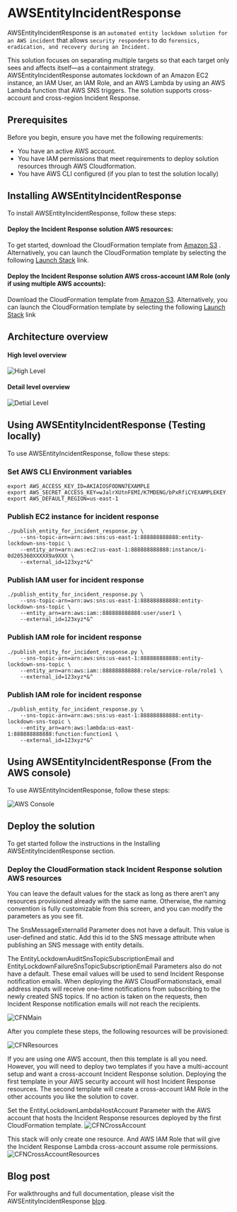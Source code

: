 # AWSEntityIncidentResponse 

AWSEntityIncidentResponse is an `automated entity lockdown solution for an AWS incident` that allows `security responders` to do `forensics, eradication, and recovery during an Incident.`


This solution focuses on separating multiple targets so that each target only sees and affects itself—as a containment strategy.
AWSEntityIncidentResponse automates lockdown of an Amazon EC2 instance, an IAM User, an IAM Role, and an AWS Lambda by using an AWS Lambda function that AWS SNS triggers.
The solution supports cross-account and cross-region Incident Response. 

## Prerequisites

Before you begin, ensure you have met the following requirements:

* You have an active AWS account.
* You have IAM permissions that meet requirements to deploy solution resources through AWS Cloudformation.  
* You have AWS CLI configured (if you plan to test the solution locally)




## Installing AWSEntityIncidentResponse
To install AWSEntityIncidentResponse, follow these steps:

#### Deploy the Incident Response solution AWS resources:

To get started, download the CloudFormation template from [Amazon S3](https://aws-entity-incident-response.s3.amazonaws.com/entity_lockdown.yaml)
. Alternatively, you can launch the CloudFormation template by selecting the following [Launch Stack](https://console.aws.amazon.com/cloudformation/home?region=us-east-1#/stacks/create/review?templateURL=https://aws-entity-incident-response.s3.amazonaws.com/entity_lockdown.yaml&stackName=AWSEntityIncidentResponse) link.


#### Deploy the Incident Response solution AWS cross-account IAM Role (only if using multiple AWS accounts):
 
Download the CloudFormation template from [Amazon S3](https://aws-entity-incident-response.s3.amazonaws.com/entity_lockdown_cross_account_role.yaml). Alternatively, you can launch the CloudFormation template by selecting the following [Launch Stack](https://console.aws.amazon.com/cloudformation/home?region=us-east-1#/stacks/create/review?templateURL=https://aws-entity-incident-response.s3.amazonaws.com/entity_lockdown_cross_account_role.yaml&stackName=AWSEntityIncidentResponseCrossAccountRole) link




## Architecture overview

#### High level overview
![High Level](https://aws-entity-incident-response.s3.amazonaws.com/HighLeveArchitecture.PNG)

#### Detail level overview
![Detial Level](https://aws-entity-incident-response.s3.amazonaws.com/DetailLevelArchitecureV3.PNG)



## Using AWSEntityIncidentResponse (Testing locally)

To use AWSEntityIncidentResponse, follow these steps:

### Set AWS CLI Environment variables
```
export AWS_ACCESS_KEY_ID=AKIAIOSFODNN7EXAMPLE
export AWS_SECRET_ACCESS_KEY=wJalrXUtnFEMI/K7MDENG/bPxRfiCYEXAMPLEKEY
export AWS_DEFAULT_REGION=us-east-1
```

### Publish EC2 instance for incident response
```
./publish_entity_for_incident_response.py \
    --sns-topic-arn=arn:aws:sns:us-east-1:888888888888:entity-lockdown-sns-topic \
    --entity_arn=arn:aws:ec2:us-east-1:888888888888:instance/i-0d205360XXXXX9a9XXX \
    --external_id=123xyz*&^
```

### Publish IAM user for incident response
```
./publish_entity_for_incident_response.py \
    --sns-topic-arn=arn:aws:sns:us-east-1:888888888888:entity-lockdown-sns-topic \
    --entity_arn=arn:aws:iam::888888888888:user/user1 \
    --external_id=123xyz*&^
```

### Publish IAM role for incident response
```
./publish_entity_for_incident_response.py \
    --sns-topic-arn=arn:aws:sns:us-east-1:888888888888:entity-lockdown-sns-topic \
    --entity_arn=arn:aws:iam::888888888888:role/service-role/role1 \
    --external_id=123xyz*&^
```

### Publish IAM role for incident response
```
./publish_entity_for_incident_response.py \
    --sns-topic-arn=arn:aws:sns:us-east-1:888888888888:entity-lockdown-sns-topic \
    --entity_arn=arn:aws:lambda:us-east-1:888888888888:function:function1 \
    --external_id=123xyz*&^
```

## Using AWSEntityIncidentResponse (From the AWS console)

To use AWSEntityIncidentResponse, follow these steps:

![AWS Console](https://aws-entity-incident-response.s3.amazonaws.com/AWSConsole.png)

## Deploy the solution

To get started follow the instructions in the Installing AWSEntityIncidentResponse section.

### Deploy the CloudFormation stack Incident Response solution AWS resources
You can leave the default values for the stack as long as there aren’t any resources provisioned already with the same name. Otherwise, the naming convention is fully customizable from this screen, and you can modify the parameters as you see fit. 

The SnsMessageExternalId Parameter does not have a default. This value is user-defined and static. Add this id to the SNS message attribute when publishing an SNS message with entity details. 

The EntityLockdownAuditSnsTopicSubscriptionEmail and EntityLockdownFailureSnsTopicSubscriptionEmail Parameters also do not have a default. These email values will be used to send Incident Response notification emails. When deploying the AWS CloudFormationstack, email address inputs will receive one-time notifications from subscribing to the newly created SNS topics. If no action is taken on the requests, then Incident Response notification emails will not reach the recipients. 

![CFNMain](https://aws-entity-incident-response.s3.amazonaws.com/cfn-main.PNG)

After you complete these steps, the following resources will be provisioned:

![CFNResources](https://aws-entity-incident-response.s3.amazonaws.com/cfn-resources.PNG)

If you are using one AWS account, then this template is all you need. However, you will need to deploy two templates if you have a multi-account setup and want a cross-account Incident Response solution. Deploying the first template in your AWS security account will host Incident Response resources. The second template will create a cross-account IAM Role in the other accounts you like the solution to cover.

Set the EntityLockdownLambdaHostAccount Parameter with the AWS account that hosts the Incident Response resources deployed by the first CloudFormation template. 
![CFNCrossAccount](https://aws-entity-incident-response.s3.amazonaws.com/cfn-cross-account.PNG)

This stack will only create one resource. And AWS IAM Role that will give the Incident Response Lambda cross-account assume role permissions. 
![CFNCrossAccountResources](https://aws-entity-incident-response.s3.amazonaws.com/cfn-resourcs-cross-account.PNG)

## Blog post
For walkthroughs and full documentation, please visit the AWSEntityIncidentResponse [blog](https://medium.com/@alex.groyz_50998/aws-incident-response-on-the-control-plane-and-network-3ba95b0a8513).